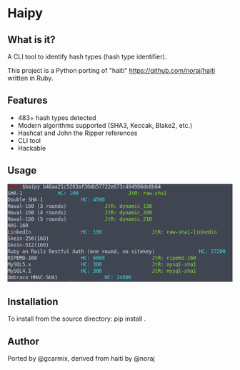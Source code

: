 # Haipy
## What is it?

A CLI tool to identify hash types (hash type identifier).

This project is a Python porting of "haiti" https://github.com/noraj/haiti written in Ruby.

## Features

- 483+ hash types detected
- Modern algorithms supported (SHA3, Keccak, Blake2, etc.)
- Hashcat and John the Ripper references
- CLI tool
- Hackable
## Usage

![alt text](https://github.com/gcarmix/haipy/blob/master/haipy_cli.png?raw=true)

## Installation
To install from the source directory:
pip install .

## Author

Ported by @gcarmix, derived from haiti by @noraj

